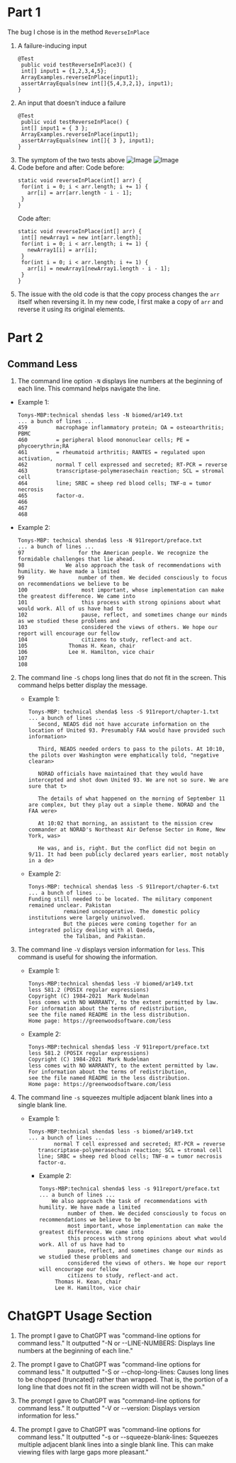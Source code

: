 # Part 1
The bug I chose is in the method `ReverseInPlace`
1. A failure-inducing input
   ```
   @Test 
	public void testReverseInPlace3() {
    int[] input1 = {1,2,3,4,5};
    ArrayExamples.reverseInPlace(input1);
    assertArrayEquals(new int[]{5,4,3,2,1}, input1);
   }
   ```
2. An input that doesn't induce a failure
   ```
   @Test 
	public void testReverseInPlace() {
    int[] input1 = { 3 };
    ArrayExamples.reverseInPlace(input1);
    assertArrayEquals(new int[]{ 3 }, input1);
   }
   ```
3. The symptom of the two tests above
   ![Image](Lab3-part1a.png)
   ![Image](Lab3part1b.png)
4. Code before and after:
   Code before:
   ```
   static void reverseInPlace(int[] arr) {
    for(int i = 0; i < arr.length; i += 1) {
      arr[i] = arr[arr.length - i - 1];
    }
   }
   ```
   Code after:
   ```
   static void reverseInPlace(int[] arr) {
    int[] newArray1 = new int[arr.length];
    for(int i = 0; i < arr.length; i += 1) {
      newArray1[i] = arr[i];
    }
    for(int i = 0; i < arr.length; i += 1) {
      arr[i] = newArray1[newArray1.length - i - 1];
    }
   } 
   ```
5. The issue with the old code is that the copy process changes the `arr` itself when reversing it. In my new code, I first make a copy of `arr` and reverse it using its original elements.

# Part 2
## Command Less
1. The command line option `-N` displays line numbers at the beginning of each line. This command helps navigate the line. 
  * Example 1:
    ```
    Tonys-MBP:technical shenda$ less -N biomed/ar149.txt
    ... a bunch of lines ...
    459         macrophage inflammatory protein; OA = osteoarthritis; PBMC
    460         = peripheral blood mononuclear cells; PE = phycoerythrin;RA
    461         = rheumatoid arthritis; RANTES = regulated upon activation,
    462         normal T cell expressed and secreted; RT-PCR = reverse
    463         transcriptase-polymerasechain reaction; SCL = stromal cell
    464         line; SRBC = sheep red blood cells; TNF-α = tumor necrosis
    465         factor-α.
    466
    467
    468
    ```
  * Example 2:
    ```
    Tonys-MBP: technical shenda$ less -N 911report/preface.txt
    ... a bunch of lines ...
    97                 for the American people. We recognize the formidable challenges that lie ahead.
    98             We also approach the task of recommendations with humility. We have made a limited
    99                 number of them. We decided consciously to focus on recommendations we believe to be
    100                 most important, whose implementation can make the greatest difference. We came into
    101                 this process with strong opinions about what would work. All of us have had to
    102                 pause, reflect, and sometimes change our minds as we studied these problems and
    103                 considered the views of others. We hope our report will encourage our fellow
    104                 citizens to study, reflect-and act.
    105             Thomas H. Kean, chair
    106             Lee H. Hamilton, vice chair
    107         
    108
    ```

    
    
2. The command line `-S` chops long lines that do not fit in the screen. This command helps better display the message. 
   * Example 1:
     ```
     Tonys-MBP: technical shenda$ less -S 911report/chapter-1.txt
     ... a bunch of lines ...
     	Second, NEADS did not have accurate information on the location of United 93. Presumably FAA would have provided such information>

    	Third, NEADS needed orders to pass to the pilots. At 10:10, the pilots over Washington were emphatically told, "negative clearan>

    	NORAD officials have maintained that they would have intercepted and shot down United 93. We are not so sure. We are sure that t>

    	The details of what happened on the morning of September 11 are complex, but they play out a simple theme. NORAD and the FAA were>

    	At 10:02 that morning, an assistant to the mission crew commander at NORAD's Northeast Air Defense Sector in Rome, New York, was>

    	He was, and is, right. But the conflict did not begin on 9/11. It had been publicly declared years earlier, most notably in a de>
     ```
   * Example 2:
     ```
     Tonys-MBP: technical shenda$ less -S 911report/chapter-6.txt
     ... a bunch of lines ...
     Funding still needed to be located. The military component remained unclear. Pakistan
                remained uncooperative. The domestic policy institutions were largely uninvolved.
                But the pieces were coming together for an integrated policy dealing with al Qaeda,
                the Taliban, and Pakistan.
     ```



3. The command line `-V` displays version information for `less`. This command is useful for showing the information. 
   * Example 1:
     ```
     Tonys-MBP:technical shenda$ less -V biomed/ar149.txt
     less 581.2 (POSIX regular expressions)
     Copyright (C) 1984-2021  Mark Nudelman
     less comes with NO WARRANTY, to the extent permitted by law.
     For information about the terms of redistribution,
     see the file named README in the less distribution.
     Home page: https://greenwoodsoftware.com/less
     ```
   * Example 2:
     ```
     Tonys-MBP:technical shenda$ less -V 911report/preface.txt
     less 581.2 (POSIX regular expressions)
     Copyright (C) 1984-2021  Mark Nudelman
     less comes with NO WARRANTY, to the extent permitted by law.
     For information about the terms of redistribution,
     see the file named README in the less distribution.
     Home page: https://greenwoodsoftware.com/less
     ```

   

4. The command line `-s` squeezes multiple adjacent blank lines into a single blank line.
   * Example 1:
     ```
     Tonys-MBP:technical shenda$ less -s biomed/ar149.txt
     ... a bunch of lines ...
             normal T cell expressed and secreted; RT-PCR = reverse
        transcriptase-polymerasechain reaction; SCL = stromal cell
        line; SRBC = sheep red blood cells; TNF-α = tumor necrosis
        factor-α.
     ```
     * Example 2:
       ```
       Tonys-MBP:technical shenda$ less -s 911report/preface.txt
       ... a bunch of lines ...
           We also approach the task of recommendations with humility. We have made a limited
                number of them. We decided consciously to focus on recommendations we believe to be
                most important, whose implementation can make the greatest difference. We came into
                this process with strong opinions about what would work. All of us have had to
                pause, reflect, and sometimes change our minds as we studied these problems and
                considered the views of others. We hope our report will encourage our fellow
                citizens to study, reflect-and act.
            Thomas H. Kean, chair
            Lee H. Hamilton, vice chair
       ```

# ChatGPT Usage Section
1. The prompt I gave to ChatGPT was "command-line options for command less."
It outputted "-N or --LINE-NUMBERS: Displays line numbers at the beginning of each line."

2. The prompt I gave to ChatGPT was "command-line options for command less."
   It outputted "-S or --chop-long-lines: Causes long lines to be chopped (truncated) rather than wrapped. That is, the portion of a long line that does not fit in the screen width will not be shown."

3. The prompt I gave to ChatGPT was "command-line options for command less."
   It outputted "-V or --version: Displays version information for less."

4. The prompt I gave to ChatGPT was "command-line options for command less."
   It outputted "-s or --squeeze-blank-lines: Squeezes multiple adjacent blank lines into a single blank line. This can make viewing files with large gaps more pleasant."
     
    
  
